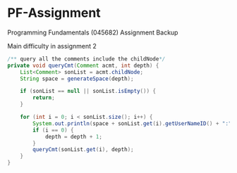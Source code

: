 # PF-Assignment
Programming Fundamentals (045682) Assignment Backup

Main difficulty in assignment 2

```java
/** query all the comments include the childNode*/
private void queryCmt(Comment acmt, int depth) {
    List<Comment> sonList = acmt.childNode;
    String space = generateSpace(depth);

    if (sonList == null || sonList.isEmpty()) {
        return;
    }

    for (int i = 0; i < sonList.size(); i++) {
        System.out.println(space + sonList.get(i).getUserNameID() + ":" + sonList.get(i).getUsrComment());
        if (i == 0) {
            depth = depth + 1;
        }
        queryCmt(sonList.get(i), depth);
    }
}
```
